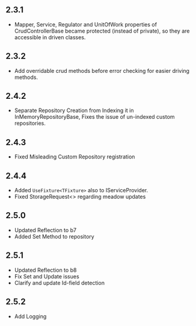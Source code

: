 
2.3.1
-----


 * Mapper, Service, Regulator  and UnitOfWork properties of 
 CrudControllerBase became protected (instead of private),
  so they are accessible in driven classes.
  
  
 2.3.2
 -----
 
  * Add overridable crud methods before error checking for easier driving methods.
    
  2.4.2
  -----
  
  * Separate Repository Creation from Indexing it in InMemoryRepositoryBase, 
    Fixes the issue of un-indexed custom repositories. 
    
    
  2.4.3
  ------
   
   * Fixed Misleading Custom Repository registration
    
  2.4.4
  -----
  
   * Added ```UseFixture<TFixture>``` also to IServiceProvider.
   * Fixed StorageRequest<> regarding meadow updates
    
  2.5.0
  -----
  
   * Updated Reflection to b7
   * Added Set Method to repository
   
   2.5.1
   -----
   * Updated Reflection to b8
   * Fix Set and Update issues
   * Clarify and update Id-field detection
   
  2.5.2
  -----
   * Add Logging 
   
   
   